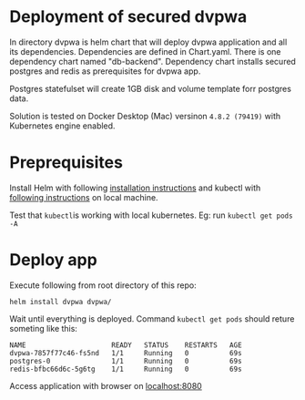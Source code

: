 Deployment of secured dvpwa
===========================


In directory dvpwa is helm chart that will deploy dvpwa application and all its dependencies.
Dependencies are defined in Chart.yaml. There is one dependency chart named "db-backend".
Dependency chart installs secured postgres and redis as prerequisites for dvpwa app.

Postgres statefulset will create 1GB disk and volume template forr postgres data. 

Solution is tested on Docker Desktop (Mac) versinon `4.8.2 (79419)` with Kubernetes engine enabled.

Preprequisites
==============

Install Helm with following [installation instructions](https://helm.sh/docs/intro/install/) and kubectl with [following instructions](https://kubernetes.io/docs/tasks/tools/) on local machine. 

Test that `kubectl`is working with local kubernetes. Eg: run `kubectl get pods -A `

Deploy app
==========

Execute following from root directory of this repo:
```code
helm install dvpwa dvpwa/
```

Wait until everything is deployed. 
Command `kubectl get pods` should reture someting like this:

```code
NAME                     READY   STATUS    RESTARTS   AGE
dvpwa-7857f77c46-fs5nd   1/1     Running   0          69s
postgres-0               1/1     Running   0          69s
redis-bfbc66d6c-5g6tg    1/1     Running   0          69s
```

Access application with browser on [localhost:8080](http://localhost:8080)